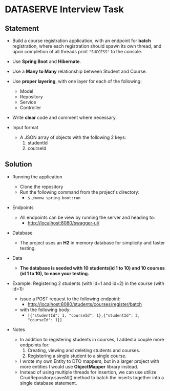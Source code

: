 # DATASERVE Interview Task

## Statement

- Build a course registration application, with an endpoint for **batch** registration, where each registration should spawn its own thread, and upon completion of all threads print `"SUCCESS"` to the console.

- Use **Spring Boot** and **Hibernate**.

- Use a **Many to Many** relationship between Student and Course.

- Use **proper layering**, with one layer for each of the following:

  - Model
  - Repository
  - Service
  - Controller

- Write **clear** code and comment where necessary.

- Input format

  - A JSON array of objects with the following 2 keys:
    1. studentId
    2. courseId

## Solution

- Running the application

  - Clone the repository
  - Run the following command from the project's directory:
    - `$./mvnw spring-boot:run`

- Endpoints

  - All endpoints can be view by running the server and heading to:
    - [http://localhost:8080/swagger-ui/](http://localhost:8080/swagger-ui/)

- Database

  - The project uses an **H2** in memory database for simplicity and faster testing.

- Data

  - **The database is seeded with 10 students(id 1 to 10) and 10 courses (id 1 to 10), to ease your testing.**

- Example: Registering 2 students (with id=1 and id=2) in the course (with id=1):

  - issue a POST request to the following endpoint:
    - [http://localhost:8080/students/courses/register/batch](http://localhost:8080/students/courses/register/batch)
  - with the following body:
    - `[{"studentId": 1, "courseId": 1},{"studentId": 2, "courseId": 1}]`

- Notes
  - In addition to registering students in courses, I added a couple more endpoints for:
    1. Creating, viewing and deleting students and courses.
    2. Registering a single student to a single course.
  - I wrote my own Entity to DTO mappers, but in a larger project with more entities I would use **ObjectMapper** library instead.
  - Instead of using multiple threads for insertion, we can use utilize CrudRepository.saveAll() method to batch the inserts together into a single database statement.
